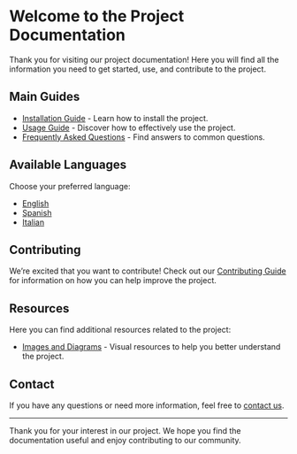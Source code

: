 # Welcome to the Project Documentation

Thank you for visiting our project documentation! Here you will find all the information you need to get started, use, and contribute to the project.

## Main Guides

- [Installation Guide](./installation.md) - Learn how to install the project.
- [Usage Guide](./usage.md) - Discover how to effectively use the project.
- [Frequently Asked Questions](./faq.md) - Find answers to common questions.

## Available Languages

Choose your preferred language:

- [English](./index.md)
- [Spanish](../es/index.md)
- [Italian](../it/index.md)

## Contributing

We’re excited that you want to contribute! Check out our [Contributing Guide](./CONTRIBUTING.md) for information on how you can help improve the project.

## Resources

Here you can find additional resources related to the project:

- [Images and Diagrams](./assets/images/) - Visual resources to help you better understand the project.

## Contact

If you have any questions or need more information, feel free to [contact us](mailto:garcicon45@gmail.com).

---

Thank you for your interest in our project. We hope you find the documentation useful and enjoy contributing to our community.
